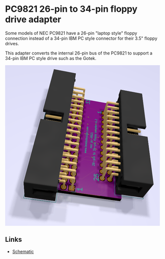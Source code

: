 # PC9821 26-pin to 34-pin floppy drive adapter
Some models of NEC PC9821 have a 26-pin "laptop style" floppy connection instead of a 34-pin IBM PC style connector for their 3.5" floppy drives.

This adapter converts the internal 26-pin bus of the PC9821 to support a 34-pin IBM PC style drive such as the Gotek.

![Concept render of the v1.2 board](v1.2-concept.png)

## Links
 * [Schematic](3426CONV.PDF)
